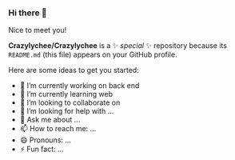 ### Hi there 👋

Nice to meet you!

**Crazylychee/Crazylychee** is a ✨ _special_ ✨ repository because its `README.md` (this file) appears on your GitHub profile.

Here are some ideas to get you started:

- 🔭 I’m currently working on back end
- 🌱 I’m currently learning web
- 👯 I’m looking to collaborate on 
- 🤔 I’m looking for help with ...
- 💬 Ask me about ...
- 📫 How to reach me: ...
- 😄 Pronouns: ...
- ⚡ Fun fact: ...


<!-- ![Anurag's GitHub stats](https://github-readme-stats.vercel.app/api?username=Crazylychee&count_private=true) -->
